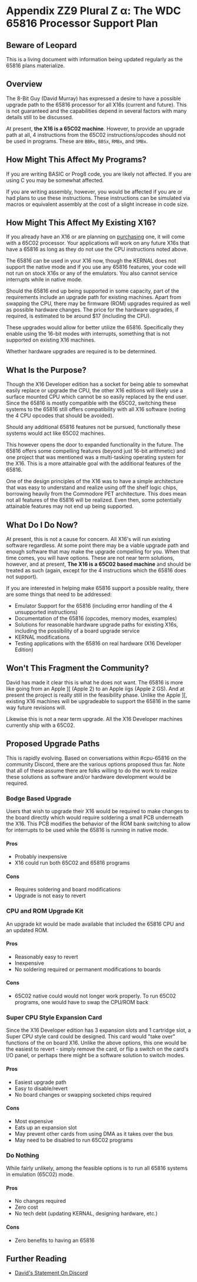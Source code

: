
# Appendix  ZZ9 Plural Z α: The WDC 65816 Processor Support Plan

## Beware of Leopard

This is a living document with information being updated regularly as
the 65816 plans materialize.

## Overview

The 8-Bit Guy (David Murray) has expressed a desire to have a possible upgrade path to 
the 65816 processor for all X16s (current and future). This is not guaranteed and
the capabilities depend in several factors with many details still to be discussed.

At present, 
**the X16 is a 65C02 machine**. However, to provide an upgrade path at all, 4 
instructions from the 65C02 instructions/opcodes should not be used in programs. 
These are `BBRx`, `BBSx`, `RMBx`, and `SMBx`.

## How Might This Affect My Programs?

If you are writing BASIC or Prog8 code, you are likely not affected. If you are using C 
you may be somewhat affected.

If you are writing assembly, however, you would be affected if you are or had plans to
use these instructions. These instructions can be simulated via macros or equivalent 
assembly at the cost of a slight increase in code size.

## How Might This Affect My Existing X16?

If you already have an X16 or are planning on [purchasing](https://texelec.com/product/cx16-preorder/?highlight=x16) 
one, it will come with a 65C02 processor. Your applications will work on any future X16s
that have a 65816 as long as they do not use the CPU instructions noted above.

The 65816 can be used in your X16 now, though the KERNAL does not support the native 
mode and if you use any 65816 features, your code will not run on stock X16s or any
of the emulators. You also cannot service interrupts while in native mode.

Should the 65816 end up being supported in some capacity, part of the requirements 
include an upgrade path for existing machines. Apart from swapping the CPU, there may be 
firmware (ROM) upgrades required as well as possible hardware changes. The price for 
the hardware upgrades, if required, is estimated to be around $17 (including the CPU).

These upgrades would allow for better utilize the 65816. Specifically they
enable using the 16-bit modes with interrupts, something that is not supported on 
existing X16 machines.

Whether hardware upgrades are required is to be determined.

## What Is the Purpose?

Though the X16 Developer edition has a socket for being able to somewhat easily
replace or upgrade the CPU, the other X16 editions will likely use a surface mounted
CPU which cannot be so easily replaced by the end user. Since the 65816 is mostly
compatible with the 65C02, switching these systems to the 65816 still offers 
compatibility with all X16 software (noting the 4 CPU opcodes that should be avoided).

Should any additional 65816 features not be pursued, functionally these systems would
act like 65C02 machines.

This however opens the door to expanded functionality in the future. The 65816 offers
some compelling features (beyond just 16-bit arithmetic) and one project that was 
mentioned was a multi-tasking operating system for the X16. This is a more attainable
goal with the additional features of the 65816.

One of the design principles of the X16 was to have a simple architecture that was
easy to understand and realize using off the shelf logic chips, borrowing heavily
from the Commodore PET architecture. This does mean not all features of the 65816
will be realized. Even then, some potentially attainable features may not end up
being supported.

## What Do I Do Now?

At present, this is not a cause for concern. All X16's will run existing software 
regardless. At some point there may be a viable upgrade path and enough software
that may make the upgrade compelling for you. When that time comes, you will have
options. These are not near term solutions, however, and at present, 
**The X16 is a 65C02 based machine** and should be treated as such (again, 
except for the 4 instructions which the 65816 does not support).

If you are interested in helping make 65816 support a possible reality, there
are some things that need to be addressed:

  * Emulator Support for the 65816
    (including error handling of the 4 unsupported instructions)
  * Documentation of the 65816 (opcodes, memory modes, examples)
  * Solutions for reasonable hardware upgrade paths for existing X16s,
    including the possibility of a board upgrade service
  * KERNAL modifications
  * Testing applications with the 65816 on real hardware (X16 Developer Edition)

## Won't This Fragment the Community?

David has made it clear this is what he does not want. The 65816 is more like
going from an Apple ][ (Apple 2) to an Apple iigs (Apple 2 GS). And at present the project is really
still in the feasibility phase. Unlike the Apple ][, existing X16 machines will
be upgradeable to support the 65816 in the same way future revisions will.

Likewise this is not a near term upgrade. All the X16 Developer machines currently
ship with a 65C02.

## Proposed Upgrade Paths

This is rapidly evolving. Based on conversations within #cpu-65816 on the community Discord,
there are the various options proposed thus far. Note that all of these assume there are 
folks willing to do the work to realize these solutions as software and/or hardware development
would be required.

### Bodge Based Upgrade

Users that wish to upgrade their X16 would be required to make changes to the board directly
which would require soldering a small PCB underneath the X16. This PCB modifies the behavior
of the ROM bank switching to allow for interrupts to be used while the 65816 is running in
native mode.

#### Pros

  * Probably inexpensive
  * X16 could run both 65C02 and 65816 programs

#### Cons

  * Requires soldering and board modifications
  * Upgrade is not easy to revert

### CPU and ROM Upgrade Kit

An upgrade kit would be made available that included the 65816 CPU and an updated ROM.

#### Pros
  
  * Reasonably easy to revert
  * Inexpensive
  * No soldering required or permanent modifications to boards

#### Cons

  * 65C02 native could would not longer work properly. To run 65C02 programs, one would have to 
    swap the CPU/ROM back  

### Super CPU Style Expansion Card

Since the X16 Developer edition has 3 expansion slots and 1 cartridge slot, a Super CPU style card
could be designed. This card would "take over" functions of the on board X16. Unlike the above
options, this one would be the easiest to revert - simply remove the card, or flip a switch on
the card's I/O panel, or perhaps there might be a software solution to switch modes.

#### Pros

  * Easiest upgrade path
  * Easy to disable/revert
  * No board changes or swapping socketed chips required

#### Cons

  * Most expensive
  * Eats up an expansion slot
  * May prevent other cards from using DMA as it takes over the bus
  * May need to be disabled to run 65C02 programs

### Do Nothing

While fairly unlikely, among the feasible options is to run all 65816 systems in emulation (65C02) mode.

#### Pros

  * No changes required
  * Zero cost
  * No tech debt (updating KERNAL, designing hardware, etc.)

#### Cons

  * Zero benefits to having an 65816

## Further Reading

  * [David's Statement On Discord](https://discord.com/channels/547559626024157184/549248037923454986/1194034437281812540)

<!-- For PDF formatting -->
<div class="page-break"></div>

